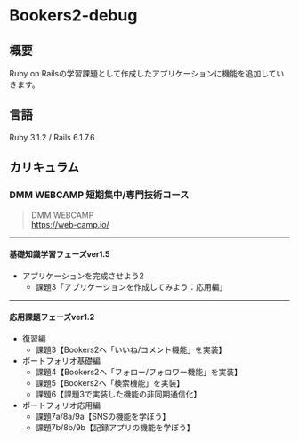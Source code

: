# Bookers2-debug

## 概要
Ruby on Railsの学習課題として作成したアプリケーションに機能を追加していきます。

## 言語
Ruby 3.1.2 / Rails 6.1.7.6

## カリキュラム
### DMM WEBCAMP 短期集中/専門技術コース

> DMM WEBCAMP<br>
> https://web-camp.io/

---
#### 基礎知識学習フェーズver1.5
* アプリケーションを完成させよう2
  * 課題3「アプリケーションを作成してみよう：応用編」

---
#### 応用課題フェーズver1.2 <br>
* 復習編
  * 課題3【Bookers2へ「いいね/コメント機能」を実装】
* ポートフォリオ基礎編
  * 課題4【Bookers2へ「フォロー/フォロワー機能」を実装】
  * 課題5【Bookers2へ「検索機能」を実装】
  * 課題6【課題3で実装した機能の非同期通信化】
* ポートフォリオ応用編
  * 課題7a/8a/9a【SNSの機能を学ぼう】
  * 課題7b/8b/9b【記録アプリの機能を学ぼう】
